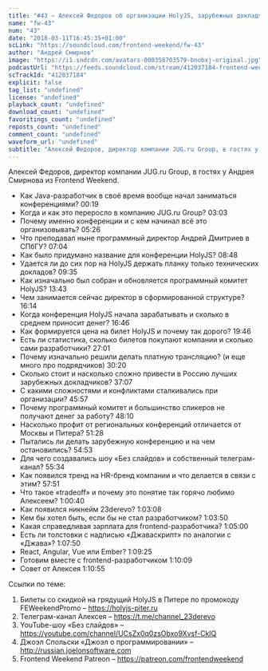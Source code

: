 ```yaml
---
title: "#43 – Алексей Федоров об организации HolyJS, зарубежных докладчиках и конференционном бизнесе"
name: "fw-43"
num: "43"
date: "2018-03-11T16:45:35+01:00"
scLink: "https://soundcloud.com/frontend-weekend/fw-43"
author: "Андрей Смирнов"
image: "https://i1.sndcdn.com/avatars-000358703579-bnobxj-original.jpg"
podcastUrl: "https://feeds.soundcloud.com/stream/412037184-frontend-weekend-fw-43.m4a"
scTrackId: "412037184"
explicit: false
tag_list: "undefined"
license: "undefined"
playback_count: "undefined"
download_count: "undefined"
favoritings_count: "undefined"
reposts_count: "undefined"
comment_count: "undefined"
waveform_url: "undefined"
subtitle: "Алексей Федоров, директор компании JUG.ru Group, в гостях у Андрея Смирнова из Frontend Weekend.  "
---
```

Алексей Федоров, директор компании JUG.ru Group, в гостях у Андрея Смирнова из Frontend Weekend.  

- Как Java-разработчик в своё время вообще начал заниматься конференциями? <timecode sec="19">00:19</timecode>
- Когда и как это переросло в компанию JUG.ru Group? <timecode sec="183">03:03</timecode>
- Почему именно конференции и с кем начинал всё это организовывать? <timecode sec="326">05:26</timecode>
- Что преподавал ныне программный директор Андрей Дмитриев в СПбГУ? <timecode sec="424">07:04</timecode>
- Как было придумано название для конференции HolyJS? <timecode sec="528">08:48</timecode>
- Удается ли до сих пор на HolyJS держать планку только технических докладов? <timecode sec="575">09:35</timecode>
- Как изначально был собран и обновляется программный комитет HolyJS? <timecode sec="823">13:43</timecode>
- Чем занимается сейчас директор в сформированной структуре? <timecode sec="974">16:14</timecode>
- Когда конференция HolyJS начала зарабатывать и сколько в среднем приносит денег? <timecode sec="1006">16:46</timecode>
- Как формируется цена на билет HolyJS и почему так дорого? <timecode sec="1186">19:46</timecode>
- Есть ли статистика, сколько билетов покупают компании и сколько сами разработчики? <timecode sec="1621">27:01</timecode>
- Почему изначально решили делать платную трансляцию? (и еще много про подрядчиков) <timecode sec="1820">30:20</timecode>
- Сколько стоит и насколько сложно привести в Россию лучших зарубежных докладчиков? <timecode sec="2227">37:07</timecode>
- С какими сложностями и конфликтами сталкивались при организации? <timecode sec="2757">45:57</timecode> 
- Почему программный комитет и большинство спикеров не получают денег за работу? <timecode sec="2890">48:10</timecode>
- Насколько профит от региональных конференций отличается от Москвы и Питера? <timecode sec="3088">51:28</timecode>
- Пытались ли делать зарубежную конференцию и на чем остановились? <timecode sec="3293">54:53</timecode>
- Для чего создавались шоу «Без слайдов» и собственный телеграм-канал? <timecode sec="3334">55:34</timecode>
- Как появился тренд на HR-бренд компании и что делается в связи с этим? <timecode sec="3471">57:51</timecode>
- Что такое «tradeoff» и почему это понятие так горячо любимо Алексеем? <timecode sec="3640">1:00:40</timecode>
- Как появился никнейм 23derevo? <timecode sec="3788">1:03:08</timecode>
- Кем бы хотел быть, если бы не стал разработчиком? <timecode sec="3830">1:03:50</timecode>
- Какая справедливая зарплата для frontend-разработчика? <timecode sec="3900">1:05:00</timecode>
- Есть ли толстовки с надписью «Джаваскрипт» по аналогии с «Джава»? <timecode sec="4070">1:07:50</timecode>
- React, Angular, Vue или Ember? <timecode sec="4165">1:09:25</timecode>
- Готовим вместе с frontend-разработчиком <timecode sec="4209">1:10:09</timecode>
- Совет от Алексея <timecode sec="4255">1:10:55</timecode>

Ссылки по теме:
1) Билеты со скидкой на грядущий HolyJS в Питере по промокоду FEWeekendPromo – https://holyjs-piter.ru
2) Телеграм-канал Алексея – https://t.me/channel_23derevo
3) YouTube-шоу «Без слайдов» – https://youtube.com/channel/UCsZx0q0zsObxo9Xvsf-CklQ
4) Джоэл Спольски «Джоэл о программировании» – http://russian.joelonsoftware.com
5) Frontend Weekend Patreon – https://patreon.com/frontendweekend
